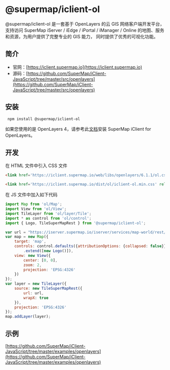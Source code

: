 # @supermap/iclient-ol

@supermap/iclient-ol 是一套基于 OpenLayers 的云 GIS 网络客户端开发平台， 支持访问 SuperMap iServer / iEdge / iPortal / iManager / Online 的地图、服务和资源，为用户提供了完整专业的 GIS 能力， 同时提供了优秀的可视化功能。

## 简介
* 官网：[https://iclient.supermap.io](https://iclient.supermap.io)
* 源码：[https://github.com/SuperMap/iClient-JavaScript/tree/master/src/openlayers](https://github.com/SuperMap/iClient-JavaScript/tree/master/src/openlayers)

## 安装

```
 npm install @supermap/iclient-ol
```
如果您使用的是 OpenLayers 4，请参考此[文档](https://www.npmjs.com/package/@supermap/iclient-openlayers/v/10.0.0)安装 SuperMap iClient for OpenLayers。

## 开发

在 HTML 文件中引入 CSS  文件

```html
<link href='https://iclient.supermap.io/web/libs/openlayers/6.1.1/ol.css' rel='stylesheet' />

<link href='https://iclient.supermap.io/dist/ol/iclient-ol.min.css' rel='stylesheet' />
```
在 JS 文件中加入如下代码

```js
import Map from 'ol/Map';
import View from 'ol/View';
import TileLayer from 'ol/layer/Tile';
import * as control from 'ol/control';    
import { Logo, TileSuperMapRest } from '@supermap/iclient-ol';

var url = "https://iserver.supermap.io/iserver/services/map-world/rest/maps/World";
var map = new Map({
    target: 'map',
    controls: control.defaults({attributionOptions: {collapsed: false}})
        .extend([new Logo()]),
    view: new View({
        center: [0, 0],
        zoom: 2,
        projection: 'EPSG:4326'
    })
});
var layer = new TileLayer({
    source: new TileSuperMapRest({
        url: url,
        wrapX: true
    }),
    projection: 'EPSG:4326'
});
map.addLayer(layer);
```

## 示例
 [https://github.com/SuperMap/iClient-JavaScript/tree/master/examples/openlayers](https://github.com/SuperMap/iClient-JavaScript/tree/master/examples/openlayers)
